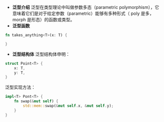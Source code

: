 + **泛型介绍**
泛型在类型理论中叫做参数多态（parametric polymorphism），它意味着它们是对于给定参数（parametric）能够有多种形式（ poly 是多， morph 是形态）的函数或类型。
+ **泛型函数**
```rust
fn takes_anything<T>(x: T) {

}
```
+ **泛型结构体**
泛型结构体申明：
```rust
struct Point<T> {
    x: T,
    y: T,
}
```
泛型实现方法：
```rust
impl<T> Pont<T> {
    fn swap(&mut self) {
        std::mem::swap(&mut self.x, &mut self.y);
    }
}
```
